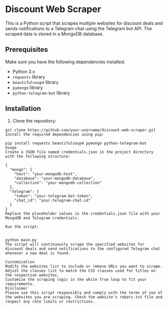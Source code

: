 # Discount Web Scraper

This is a Python script that scrapes multiple websites for discount deals and
sends notifications to a Telegram chat using the Telegram bot API. The scraped
data is stored in a MongoDB database.

## Prerequisites

Make sure you have the following dependencies installed:

- Python 3.x
- `requests` library
- `beautifulsoup4` library
- `pymongo` library
- `python-telegram-bot` library

## Installation

1. Clone the repository:

```shell
git clone https://github.com/your-username/discount-web-scraper.git
Install the required dependencies using pip:

pip install requests beautifulsoup4 pymongo python-telegram-bot
Usage
Create a JSON file named credentials.json in the project directory with the following structure:

{
  "mongo": {
    "host": "your-mongodb-host",
    "database": "your-mongodb-database",
    "collection": "your-mongodb-collection"
  },
  "telegram": {
    "token": "your-telegram-bot-token",
    "chat_id": "your-telegram-chat-id"
  }
}
Replace the placeholder values in the credentials.json file with your MongoDB and Telegram credentials.

Run the script:


python main.py
The script will continuously scrape the specified websites for discount deals and send notifications to the configured Telegram chat whenever a new deal is found.

Customization
Modify the websites list to include or remove URLs you want to scrape.
Adjust the classes list to match the CSS classes used for titles on the respective websites.
Customize the scraping logic in the while True loop to fit your requirements.
Disclaimer
Please use this script responsibly and comply with the terms of use of the websites you are scraping. Check the website's robots.txt file and respect any rate limits or restrictions.
```

